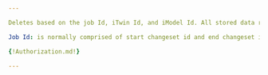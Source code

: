 ```yaml
---

Deletes based on the job Id, iTwin Id, and iModel Id. All stored data relating to comparison will be deleted.  

Job Id: is normally comprised of start changeset id and end changeset id, in the following format: {startChangesetId}-{endChangesetId}

{!Authorization.md!}

---
```

